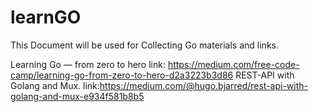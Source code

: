 # learnGO
This Document will be used for Collecting Go materials and links.

Learning Go — from zero to hero link: https://medium.com/free-code-camp/learning-go-from-zero-to-hero-d2a3223b3d86
REST-API with Golang and Mux. link:https://medium.com/@hugo.bjarred/rest-api-with-golang-and-mux-e934f581b8b5
